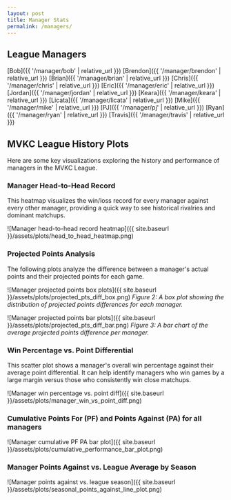 ```yaml
---
layout: post
title: Manager Stats
permalink: /managers/
---
```


## League Managers

[Bob]({{ '/manager/bob' | relative_url }})
[Brendon]({{ '/manager/brendon' | relative_url }})
[Brian]({{ '/manager/brian' | relative_url }})
[Chris]({{ '/manager/chris' | relative_url }})
[Eric]({{ '/manager/eric' | relative_url }})
[Jordan]({{ '/manager/jordan' | relative_url }})
[Keara]({{ '/manager/keara' | relative_url }})
[Licata]({{ '/manager/licata' | relative_url }})
[Mike]({{ '/manager/mike' | relative_url }})
[PJ]({{ '/manager/pj' | relative_url }})
[Ryan]({{ '/manager/ryan' | relative_url }})
[Travis]({{ '/manager/travis' | relative_url }})


## MVKC League History Plots

Here are some key visualizations exploring the history and performance of managers in the MVKC League.

### Manager Head-to-Head Record

This heatmap visualizes the win/loss record for every manager against every other manager, providing a quick way to see historical rivalries and dominant matchups.

![Manager head-to-head record heatmap]({{ site.baseurl }}/assets/plots/head_to_head_heatmap.png)

### Projected Points Analysis

The following plots analyze the difference between a manager's actual points and their projected points for each game.

![Manager projected points box plots]({{ site.baseurl }}/assets/plots/projected_pts_diff_box.png)
_Figure 2: A box plot showing the distribution of projected points differences for each manager._

![Manager projected points bar plots]({{ site.baseurl }}/assets/plots/projected_pts_diff_bar.png)
_Figure 3: A bar chart of the average projected points difference per manager._

### Win Percentage vs. Point Differential

This scatter plot shows a manager's overall win percentage against their average point differential. It can help identify managers who win games by a large margin versus those who consistently win close matchups.

![Manager win percentage vs. point diff]({{ site.baseurl }}/assets/plots/manager_win_vs_point_diff.png)

### Cumulative Points For (PF) and Points Against (PA) for all managers

![Manager cumulative PF PA bar plot]({{ site.baseurl }}/assets/plots/cumulative_performance_bar_plot.png)

### Manager Points Against vs. League Average by Season

![Manager points against vs. league season]({{ site.baseurl }}/assets/plots/seasonal_points_against_line_plot.png)
